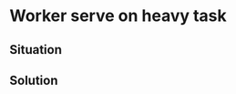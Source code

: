 # Worker serve on heavy task
## Situation
## Solution
[](https://github.com/nnchien/backend-2018/blob/master/golang/solutions/workers-serve/workers-serve-heavy-task.jpeg)
